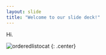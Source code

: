 ```yaml
---
layout: slide
title: "Welcome to our slide deck!"
---
```


Hi.

![orderedlistocat](https://octodex.github.com/images/orderedlistocat.png)
{: .center}
